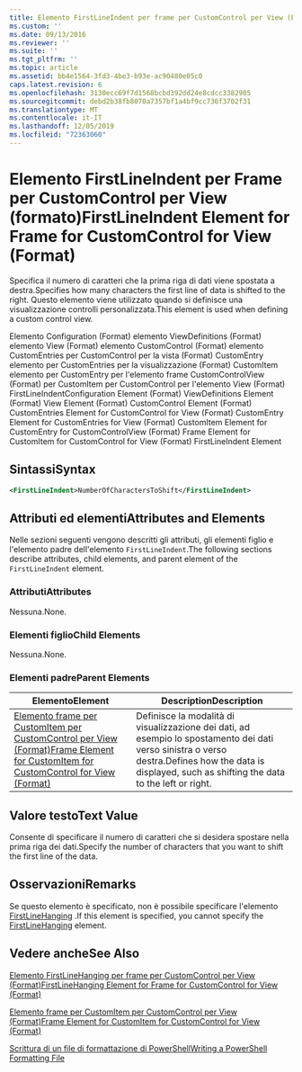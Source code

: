 ```yaml
---
title: Elemento FirstLineIndent per frame per CustomControl per View (Format) | Microsoft Docs
ms.custom: ''
ms.date: 09/13/2016
ms.reviewer: ''
ms.suite: ''
ms.tgt_pltfrm: ''
ms.topic: article
ms.assetid: bb4e1564-3fd3-4be3-b93e-ac90480e05c0
caps.latest.revision: 6
ms.openlocfilehash: 3130ecc69f7d1568bcbd392dd24e8cdcc3382905
ms.sourcegitcommit: debd2b38fb8070a7357bf1a4bf9cc736f3702f31
ms.translationtype: MT
ms.contentlocale: it-IT
ms.lasthandoff: 12/05/2019
ms.locfileid: "72363060"
---
```

# <a name="firstlineindent-element-for-frame-for-customcontrol-for-view-format"></a><span data-ttu-id="152c5-102">Elemento FirstLineIndent per Frame per CustomControl per View (formato)</span><span class="sxs-lookup"><span data-stu-id="152c5-102">FirstLineIndent Element for Frame for CustomControl for View (Format)</span></span>

<span data-ttu-id="152c5-103">Specifica il numero di caratteri che la prima riga di dati viene spostata a destra.</span><span class="sxs-lookup"><span data-stu-id="152c5-103">Specifies how many characters the first line of data is shifted to the right.</span></span> <span data-ttu-id="152c5-104">Questo elemento viene utilizzato quando si definisce una visualizzazione controlli personalizzata.</span><span class="sxs-lookup"><span data-stu-id="152c5-104">This element is used when defining a custom control view.</span></span>

<span data-ttu-id="152c5-105">Elemento Configuration (Format) elemento ViewDefinitions (Format) elemento View (Format) elemento CustomControl (Format) elemento CustomEntries per CustomControl per la vista (Format) CustomEntry elemento per CustomEntries per la visualizzazione (Format) CustomItem elemento per CustomEntry per l'elemento frame CustomControlView (Format) per CustomItem per CustomControl per l'elemento View (Format) FirstLineIndent</span><span class="sxs-lookup"><span data-stu-id="152c5-105">Configuration Element (Format) ViewDefinitions Element (Format) View Element (Format) CustomControl Element (Format) CustomEntries Element for CustomControl for View (Format) CustomEntry Element for CustomEntries for View (Format) CustomItem Element for CustomEntry for CustomControlView (Format) Frame Element for CustomItem for CustomControl for View (Format) FirstLineIndent Element</span></span>

## <a name="syntax"></a><span data-ttu-id="152c5-106">Sintassi</span><span class="sxs-lookup"><span data-stu-id="152c5-106">Syntax</span></span>

```xml
<FirstLineIndent>NumberOfCharactersToShift</FirstLineIndent>
```

## <a name="attributes-and-elements"></a><span data-ttu-id="152c5-107">Attributi ed elementi</span><span class="sxs-lookup"><span data-stu-id="152c5-107">Attributes and Elements</span></span>

<span data-ttu-id="152c5-108">Nelle sezioni seguenti vengono descritti gli attributi, gli elementi figlio e l'elemento padre dell'elemento `FirstLineIndent`.</span><span class="sxs-lookup"><span data-stu-id="152c5-108">The following sections describe attributes, child elements, and parent element of the `FirstLineIndent` element.</span></span>

### <a name="attributes"></a><span data-ttu-id="152c5-109">Attributi</span><span class="sxs-lookup"><span data-stu-id="152c5-109">Attributes</span></span>

<span data-ttu-id="152c5-110">Nessuna.</span><span class="sxs-lookup"><span data-stu-id="152c5-110">None.</span></span>

### <a name="child-elements"></a><span data-ttu-id="152c5-111">Elementi figlio</span><span class="sxs-lookup"><span data-stu-id="152c5-111">Child Elements</span></span>

<span data-ttu-id="152c5-112">Nessuna.</span><span class="sxs-lookup"><span data-stu-id="152c5-112">None.</span></span>

### <a name="parent-elements"></a><span data-ttu-id="152c5-113">Elementi padre</span><span class="sxs-lookup"><span data-stu-id="152c5-113">Parent Elements</span></span>

|<span data-ttu-id="152c5-114">Elemento</span><span class="sxs-lookup"><span data-stu-id="152c5-114">Element</span></span>|<span data-ttu-id="152c5-115">Description</span><span class="sxs-lookup"><span data-stu-id="152c5-115">Description</span></span>|
|-------------|-----------------|
|[<span data-ttu-id="152c5-116">Elemento frame per CustomItem per CustomControl per View (Format)</span><span class="sxs-lookup"><span data-stu-id="152c5-116">Frame Element for CustomItem for CustomControl for View (Format)</span></span>](./frame-element-for-customitem-for-customcontrol-for-view-format.md)|<span data-ttu-id="152c5-117">Definisce la modalità di visualizzazione dei dati, ad esempio lo spostamento dei dati verso sinistra o verso destra.</span><span class="sxs-lookup"><span data-stu-id="152c5-117">Defines how the data is displayed, such as shifting the data to the left or right.</span></span>|

## <a name="text-value"></a><span data-ttu-id="152c5-118">Valore testo</span><span class="sxs-lookup"><span data-stu-id="152c5-118">Text Value</span></span>

<span data-ttu-id="152c5-119">Consente di specificare il numero di caratteri che si desidera spostare nella prima riga dei dati.</span><span class="sxs-lookup"><span data-stu-id="152c5-119">Specify the number of characters that you want to shift the first line of the data.</span></span>

## <a name="remarks"></a><span data-ttu-id="152c5-120">Osservazioni</span><span class="sxs-lookup"><span data-stu-id="152c5-120">Remarks</span></span>

<span data-ttu-id="152c5-121">Se questo elemento è specificato, non è possibile specificare l'elemento [FirstLineHanging](./firstlinehanging-element-for-frame-for-customcontrol-for-view-format.md) .</span><span class="sxs-lookup"><span data-stu-id="152c5-121">If this element is specified, you cannot specify the [FirstLineHanging](./firstlinehanging-element-for-frame-for-customcontrol-for-view-format.md) element.</span></span>

## <a name="see-also"></a><span data-ttu-id="152c5-122">Vedere anche</span><span class="sxs-lookup"><span data-stu-id="152c5-122">See Also</span></span>

[<span data-ttu-id="152c5-123">Elemento FirstLineHanging per frame per CustomControl per View (Format)</span><span class="sxs-lookup"><span data-stu-id="152c5-123">FirstLineHanging Element for Frame for CustomControl for View (Format)</span></span>](./firstlinehanging-element-for-frame-for-customcontrol-for-view-format.md)

[<span data-ttu-id="152c5-124">Elemento frame per CustomItem per CustomControl per View (Format)</span><span class="sxs-lookup"><span data-stu-id="152c5-124">Frame Element for CustomItem for CustomControl for View (Format)</span></span>](./frame-element-for-customitem-for-customcontrol-for-view-format.md)

[<span data-ttu-id="152c5-125">Scrittura di un file di formattazione di PowerShell</span><span class="sxs-lookup"><span data-stu-id="152c5-125">Writing a PowerShell Formatting File</span></span>](./writing-a-powershell-formatting-file.md)
